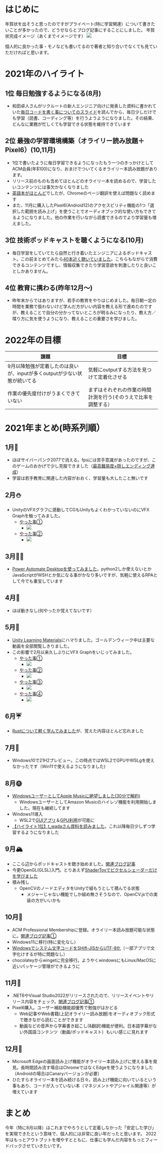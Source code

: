 # はじめに
年賀状を出そうと思ったのですがプライベート(特に学習関連）について書きたいことが多かったので、どうせならとブログ記事にすることにしました。
年賀状完成イメージ（あくまでイメージです）
![](image/2021-12-27-14-57-21.png)

個人的に良かった事・モノなども書いてるので著者と知り合いでなくても見ていただければと思います。

# 2021年のハイライト
## 1位 毎日勉強するようになる(8月)
  - 和田卓人さんがリクルートの新人エンジニア向けに発表した資料に書かれていた[毎日コードを書く事についてのスライド](https://speakerdeck.com/recruitengineers/software-engineers-survival-guide?slide=63)を読んでから、毎日少しだけでも学習（読書、コーディング等）を行うようようになりました。その結果、どんなに業務が忙しくても学習できる状態を維持できています
## 2位 最強の学習環境構築（オライリー読み放題＋Pixel6）(10,11月)
  - 1位で書いたように毎日学習できるようになったもう一つのきっかけとしてACM会員(年$100)になり、おまけでついてくるオライリー本読み放題があります。
  - リリース前のものも含めてほとんどのオライリー本を読めるので、学習したいコンテンツには事欠かなくなりました
  - [英語本がほとんど](https://qiita.com/mossan_hoshi/items/7a044036552b7a8687ca?utm_campaign=post_article&utm_medium=twitter&utm_source=twitter_share)でしたが、Chromeのページ翻訳を使えば問題なく読めます
  - また、11月に購入したPixel6(Android12)のアクセスビリティ機能の1つ「選択した範囲を読み上げ」を使うことでオーディオブック的な使い方もできてるようになりました。他の作業を行いながら読書できるのでより学習量も増えました。
## 3位 技術ポッドキャストを聴くようになる(10月)
  - 毎日学習をしていてたら自然と行き着いたエンジニアによるポッドキャスト。この前まとめてみたら[40本近く聴いていました](https://qiita.com/mossan_hoshi/items/66239737654c2cc64eb3?utm_campaign=post_article&utm_medium=twitter&utm_source=twitter_share)。こちらもながらで消費できるコンテンツですし、情報収集できたり学習意欲を刺激したりと良いことしかありません。
## 4位 教育に携わる(昨年12月～)
  - 昨年末からではありますが、若手の教育をやりはじめました。毎日朝一定の時間を業務で扱わないけど学んだ方がいい内容を教える形で進めたのですが、教えることで自分の分かってないところが明るみになったり、教え方／喋り方に気を使うようになり、教えることの重要さを学びました。


# 2022年の目標

|課題|目標|
|----|----|
|9月以降勉強が定着したのは良いが、inputが多くoutputが少ない状態が続いてる|気軽にoutputする方法を見つけて定着化させる|
|作業の優先度付けがうまくできていない|まずはそれぞれの作業の時間計測を行う(そのうえで比率を調整する）|

# 2021年まとめ(時系列順）
## 1月🎍
- ほぼサイバーパンク2077で消える。fpsには苦手意識があったのですが、このゲームのおかげで少し克服できました（[最高難易度×隠しエンディング達成](https://twitter.com/mossan_hoshi/status/1350471215274549251)）
- 学習は若手教育に関連した内容がおおく、学習量も大したこと無いです
## 2月⛄
- UnityのVFXグラフに感動してCGもUnityもよくわかっていないのにVFX Graphを触ってみました。
  - [やった事①](https://twitter.com/mossan_hoshi/status/1360916941280477184)
    - ![](image/2021-12-27-15-12-00.png)
  - [やった事②](https://twitter.com/mossan_hoshi/status/1365516467106582532)
    - ![](image/2021-12-27-15-11-26.png)
## 3月👩‍🎓
- [Power Automate Desktopを使ってみました](https://twitter.com/mossan_hoshi/status/1377959972508626953)。python2しか使えないとかJavaScriptがWSHとか気になる事がかなり多いですが、気軽に使えるRPAとして今でも重宝しています
## 4月🌸
- ほぼ動きなし(何やったか覚えてないです）
## 5月🎏
- [Unity Learning Materials](https://learning.unity3d.jp/)にハマりました。ゴールデンウィーク中は主要な動画を全部閲覧しきりました。
- この影響で2月以来久しぶりにVFX Graphをいじってみました。
  - [やった事①](https://twitter.com/mossan_hoshi/status/1389159435637981184)
    - ![](image/2021-12-27-15-13-47.png)
  - [やった事②](https://twitter.com/mossan_hoshi/status/1389232385095389190)
    - ![](image/2021-12-27-15-14-13.png)
  - [やった事③](https://twitter.com/mossan_hoshi/status/1389452889018433537)
    - ![](image/2021-12-27-15-14-35.png)
  - [やった事④](https://twitter.com/mossan_hoshi/status/1389493628142186496)
    - ![](image/2021-12-27-15-14-55.png)
## 6月☔
- [Rustについて軽く学んでみました](https://twitter.com/mossan_hoshi/status/1410195035438542853)が、覚えた内容ほとんど忘れました
## 7月🌊
- Windows10で21H2プレビュー。この時点ではWSL2でGPUやWSLgを使えなかったです（Win11で使えるようになりました)
## 8月🌞
- [WindowsユーザーとしてApple Musicに絶望しました(30分で解約)](https://twitter.com/mossan_hoshi/status/1428912632833007682)
  - WindowsユーザーとしてAmazon Musicのハイレゾ機能を利用開始しました。現在も継続してます
- Windows11導入
  - WSL2で[GUIアプリ](https://twitter.com/mossan_hoshi/status/1421263276931915778)＆[GPU利用](https://twitter.com/mossan_hoshi/status/1433447957785759745)が可能に
- [【ハイライト1位】t_wadaさん資料を読みました](https://speakerdeck.com/recruitengineers/software-engineers-survival-guide)。これ以降毎日少しずつ学習するようになりました
## 9月🏔️
- ここら辺からポッドキャストを聴き始めました。[関連ブログ記事](https://qiita.com/mossan_hoshi/items/66239737654c2cc64eb3?utm_campaign=post_article&utm_medium=twitter&utm_source=twitter_share)
- 今更OpenGL(GLSL)入門。とりあえず[ShaderToyでピクセルシェーダーだけを学びました](https://www.shadertoy.com/user/mosan_hoshi)
- 積み残し
  - OpenCVのノードエディタをUnityで組もうとして積んでる状態
    - メジャーじゃない機能でしか組め無さそうなので、OpenCV.jsでの実装の方がいいかも
## 10月🍁
- ACM Professional Membershipに登録。オライリー本読み放題可能な状態に。[関連ブログ記事①](https://qiita.com/mossan_hoshi/items/7a044036552b7a8687ca?utm_campaign=post_article&utm_medium=twitter&utm_source=twitter_share)
- Windows11に移行(特に変化なし）
- [Windowsでシステム文字コードをSHift-JISからUTF-8化](https://twitter.com/mossan_hoshi/status/1449045196289708034)（一部アプリで文字化けするが特に問題なし）
- chocolateyからwingetに完全移行。ようやくwindowsにもLinux/MacOSに近いパッケージ管理ができるように
## 11月🎃
- .NET6やVisual Studio2022がリリースされたので、リリースイベントやリリース内容をチェック。[関連ブログ記事①](https://twitter.com/mossan_hoshi/status/1458229987044388864)
- Pixel6購入。ユーザー補助機能超優秀で勉強がはかどる
  - Web記事やWeb書籍(上記オライリー読み放題)をオーディオブック形式で聴きながら読むことができます
  - 動画などの音声から字幕書き起こし(&翻訳)機能が便利。日本語字幕がない外国語コンテンツ（動画/ポッドキャスト）もいい感じに見れます
## 12月🎅
- Microsoft Edgeの画面読み上げ機能がオライリー本読み上げに使える事を発見。長時間読み流す場合はChromeではなくEdgeを使うようになりました（Androidの場合はCanaryバージョンが必要）
- ひたすらオライリー本を読み続ける日々。読み上げ機能に向いているという事もあり、コードが入っていない本（マネジメントやアジャイル関連等）が増えています

# まとめ
今年（特に8月以降）はこれまでやろうとして定着しなかった「安定した学び」を実現できたという意味で、個人的には非常に良い年だったと思います。
2022年はもっとアウトプットを増やすとともに、仕事にも学んだ内容をもっとフィードバックさせていきたいです。